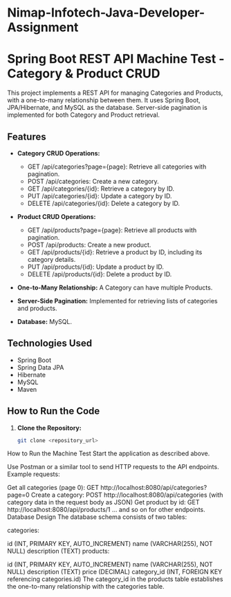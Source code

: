 # Nimap-Infotech-Java-Developer-Assignment

# Spring Boot REST API Machine Test - Category & Product CRUD

This project implements a REST API for managing Categories and Products, with a one-to-many relationship between them.  It uses Spring Boot, JPA/Hibernate, and MySQL as the database.  Server-side pagination is implemented for both Category and Product retrieval.

## Features

* **Category CRUD Operations:**
    * GET /api/categories?page={page}: Retrieve all categories with pagination.
    * POST /api/categories: Create a new category.
    * GET /api/categories/{id}: Retrieve a category by ID.
    * PUT /api/categories/{id}: Update a category by ID.
    * DELETE /api/categories/{id}: Delete a category by ID.

* **Product CRUD Operations:**
    * GET /api/products?page={page}: Retrieve all products with pagination.
    * POST /api/products: Create a new product.
    * GET /api/products/{id}: Retrieve a product by ID, including its category details.
    * PUT /api/products/{id}: Update a product by ID.
    * DELETE /api/products/{id}: Delete a product by ID.

* **One-to-Many Relationship:** A Category can have multiple Products.

* **Server-Side Pagination:**  Implemented for retrieving lists of categories and products.

* **Database:** MySQL.

## Technologies Used

* Spring Boot
* Spring Data JPA
* Hibernate
* MySQL
* Maven

## How to Run the Code

1. **Clone the Repository:**
   ```bash
   git clone <repository_url>

How to Run the Machine Test
Start the application as described above.

Use Postman or a similar tool to send HTTP requests to the API endpoints.  Example requests:

Get all categories (page 0): GET http://localhost:8080/api/categories?page=0
Create a category: POST http://localhost:8080/api/categories (with category data in the request body as JSON)
Get product by id: GET http://localhost:8080/api/products/1
... and so on for other endpoints.
Database Design
The database schema consists of two tables:

categories:

id (INT, PRIMARY KEY, AUTO_INCREMENT)
name (VARCHAR(255), NOT NULL)
description (TEXT)
products:

id (INT, PRIMARY KEY, AUTO_INCREMENT)
name (VARCHAR(255), NOT NULL)
description (TEXT)
price (DECIMAL)
category_id (INT, FOREIGN KEY referencing categories.id)
The category_id in the products table establishes the one-to-many relationship with the categories table.
